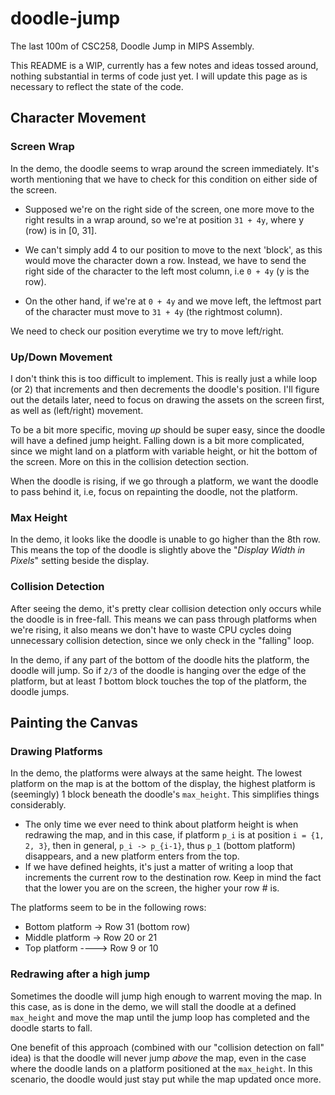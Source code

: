 # doodle-jump

The last 100m of CSC258, Doodle Jump in MIPS Assembly.

This README is a WIP, currently has a few notes and ideas tossed around, nothing substantial in terms of code just yet. I will update this page as is necessary to reflect the state of the code.

## Character Movement
### Screen Wrap
In the demo, the doodle seems to wrap around the screen immediately. It's worth mentioning that we have to check for this condition on either side of the screen.

- Supposed we're on the right side of the screen, one more move to the right results in a wrap around, so we're at position `31 + 4y`, where y (row) is in [0, 31].
- We can't simply add 4 to our position to move to the next 'block', as this would move the character down a row. Instead, we have to send the right side of the character to the left most column, i.e `0 + 4y` (y is the row).

- On the other hand, if we're at `0 + 4y` and we move left, the leftmost part of the character must move to `31 + 4y` (the rightmost column).

We need to check our position everytime we try to move left/right.

### Up/Down Movement
I don't think this is too difficult to implement. This is really just a while loop (or 2) that increments and then decrements the doodle's position. I'll figure out the details later, need to focus on drawing the assets on the screen first, as well as (left/right) movement.

To be a bit more specific, moving *up* should be super easy, since the doodle will have a defined jump height. Falling down is a bit more complicated, since we might land on a platform with variable height, or hit the bottom of the screen. More on this in the collision detection section.

When the doodle is rising, if we go through a platform, we want the doodle to pass behind it, i.e, focus on repainting the doodle, not the platform.

### Max Height
In the demo, it looks like the doodle is unable to go higher than the 8th row. This means the top of the doodle is slightly above the "*Display Width in Pixels*" setting beside the display.

### Collision Detection
After seeing the demo, it's pretty clear collision detection only occurs while the doodle is in free-fall. This means we can pass through platforms when we're rising, it also means we don't have to waste CPU cycles doing unnecessary collision detection, since we only check in the "falling" loop.

In the demo, if any part of the bottom of the doodle hits the platform, the doodle will jump. So if `2/3` of the doodle is hanging over the edge of the platform, but at least *1* bottom block touches the top of the platform, the doodle jumps.

## Painting the Canvas

### Drawing Platforms
In the demo, the platforms were always at the same height. The lowest platform on the map is at the bottom of the display, the highest platform is (seemingly) 1 block beneath the doodle's `max_height`. This simplifies things considerably.

- The only time we ever need to think about platform height is when redrawing the map, and in this case, if platform `p_i` is at position `i = {1, 2, 3}`, then in general, `p_i -> p_{i-1}`, thus `p_1` (bottom platform) disappears, and a new platform enters from the top.
- If we have defined heights, it's just a matter of writing a loop that increments the current row to the destination row. Keep in mind the fact that the lower you are on the screen, the higher your row # is.

The platforms seem to be in the following rows:
- Bottom platform -> Row 31 (bottom row)
- Middle platform -> Row 20 or 21
- Top platform ----> Row  9 or 10


### Redrawing after a high jump
Sometimes the doodle will jump high enough to warrent moving the map. In this case, as is done in the demo, we will stall the doodle at a defined `max_height` and move the map until the jump loop has completed and the doodle starts to fall.

One benefit of this approach (combined with our "collision detection on fall" idea) is that the doodle will never jump *above* the map, even in the case where the doodle lands on a platform positioned at the `max_height`. In this scenario, the doodle would just stay put while the map updated once more.
